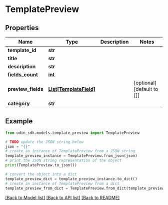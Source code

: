# TemplatePreview


## Properties

Name | Type | Description | Notes
------------ | ------------- | ------------- | -------------
**template_id** | **str** |  | 
**title** | **str** |  | 
**description** | **str** |  | 
**fields_count** | **int** |  | 
**preview_fields** | [**List[TemplateField]**](TemplateField.md) |  | [optional] [default to []]
**category** | **str** |  | 

## Example

```python
from odin_sdk.models.template_preview import TemplatePreview

# TODO update the JSON string below
json = "{}"
# create an instance of TemplatePreview from a JSON string
template_preview_instance = TemplatePreview.from_json(json)
# print the JSON string representation of the object
print(TemplatePreview.to_json())

# convert the object into a dict
template_preview_dict = template_preview_instance.to_dict()
# create an instance of TemplatePreview from a dict
template_preview_from_dict = TemplatePreview.from_dict(template_preview_dict)
```
[[Back to Model list]](../README.md#documentation-for-models) [[Back to API list]](../README.md#documentation-for-api-endpoints) [[Back to README]](../README.md)


